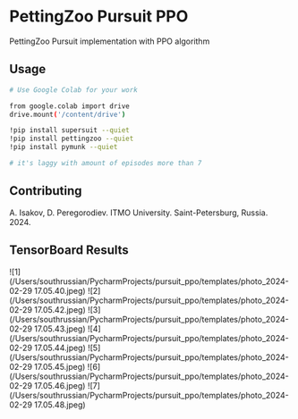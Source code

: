 # PettingZoo Pursuit PPO

PettingZoo Pursuit implementation with PPO algorithm

## Usage

```bash
# Use Google Colab for your work

from google.colab import drive
drive.mount('/content/drive')

!pip install supersuit --quiet
!pip install pettingzoo --quiet
!pip install pymunk --quiet

# it's laggy with amount of episodes more than 7
```

## Contributing

A. Isakov, D. Peregorodiev. ITMO University. Saint-Petersburg, Russia. 2024.

## TensorBoard Results
![1](/Users/southrussian/PycharmProjects/pursuit_ppo/templates/photo_2024-02-29 17.05.40.jpeg) 
![2](/Users/southrussian/PycharmProjects/pursuit_ppo/templates/photo_2024-02-29 17.05.42.jpeg)
![3](/Users/southrussian/PycharmProjects/pursuit_ppo/templates/photo_2024-02-29 17.05.43.jpeg)
![4](/Users/southrussian/PycharmProjects/pursuit_ppo/templates/photo_2024-02-29 17.05.44.jpeg)
![5](/Users/southrussian/PycharmProjects/pursuit_ppo/templates/photo_2024-02-29 17.05.45.jpeg)
![6](/Users/southrussian/PycharmProjects/pursuit_ppo/templates/photo_2024-02-29 17.05.46.jpeg)
![7](/Users/southrussian/PycharmProjects/pursuit_ppo/templates/photo_2024-02-29 17.05.48.jpeg)


